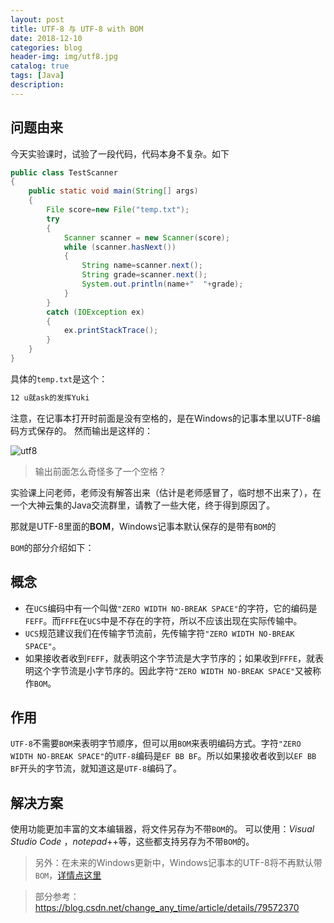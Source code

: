 ```yaml
---
layout: post
title: UTF-8 与 UTF-8 with BOM
date: 2018-12-10
categories: blog
header-img: img/utf8.jpg
catalog: true
tags: [Java]
description: 
---
```

## 问题由来
今天实验课时，试验了一段代码，代码本身不复杂。如下

```java
public class TestScanner
{
    public static void main(String[] args)
    {
        File score=new File("temp.txt");
        try
        {
            Scanner scanner = new Scanner(score);
            while (scanner.hasNext())
            {
                String name=scanner.next();
                String grade=scanner.next();
                System.out.println(name+"  "+grade);
            }
        }
        catch (IOException ex)
        {
            ex.printStackTrace();
        }
    }
}
```
具体的`temp.txt`是这个：
```txt
12 u就ask的发挥Yuki
```
注意，在记事本打开时前面是没有空格的，是在Windows的记事本里以UTF-8编码方式保存的。
然而输出是这样的：

![utf8](https://s2.loli.net/2023/03/10/PikblSdBKuHQgzR.png)

>输出前面怎么奇怪多了一个空格？

实验课上问老师，老师没有解答出来（估计是老师感冒了，临时想不出来了），在一个大神云集的Java交流群里，请教了一些大佬，终于得到原因了。

那就是UTF-8里面的**BOM**，Windows记事本默认保存的是带有`BOM`的

`BOM`的部分介绍如下：

## 概念

- 在`UCS`编码中有一个叫做`"ZERO WIDTH NO-BREAK SPACE"`的字符，它的编码是`FEFF`。而`FFFE`在`UCS`中是不存在的字符，所以不应该出现在实际传输中。
- `UCS`规范建议我们在传输字节流前，先传输字符`"ZERO WIDTH NO-BREAK SPACE"`。
- 如果接收者收到`FEFF`，就表明这个字节流是大字节序的；如果收到`FFFE`，就表明这个字节流是小字节序的。因此字符`"ZERO WIDTH NO-BREAK SPACE"`又被称作`BOM`。

## 作用

`UTF-8`不需要`BOM`来表明字节顺序，但可以用`BOM`来表明编码方式。字符`"ZERO WIDTH NO-BREAK SPACE"`的`UTF-8`编码是`EF BB BF`。所以如果接收者收到以`EF BB BF`开头的字节流，就知道这是`UTF-8`编码了。

## 解决方案

使用功能更加丰富的文本编辑器，将文件另存为不带`BOM`的。
可以使用：_Visual Studio Code_ ，*notepad*++等，这些都支持另存为不带`BOM`的。

>另外：在未来的Windows更新中，Windows记事本的UTF-8将不再默认带`BOM`，[详情点这里](https://www.ithome.com/0/399/675.htm)

>部分参考：https://blog.csdn.net/change_any_time/article/details/79572370